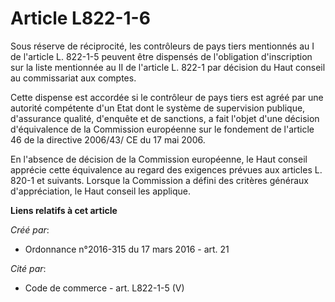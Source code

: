 # Article L822-1-6

Sous réserve de réciprocité, les contrôleurs de pays tiers mentionnés au I de l'article L. 822-1-5 peuvent être dispensés de
l'obligation d'inscription sur la liste mentionnée au II de l'article L. 822-1 par décision du Haut conseil au commissariat
aux comptes. 

Cette dispense est accordée si le contrôleur de pays tiers est agréé par une autorité compétente d'un Etat dont le système de
supervision publique, d'assurance qualité, d'enquête et de sanctions, a fait l'objet d'une décision d'équivalence de la
Commission européenne sur le fondement de l'article 46 de la directive 2006/43/ CE du 17 mai 2006. 

En l'absence de décision de la Commission européenne, le Haut conseil apprécie cette équivalence au regard des exigences
prévues aux articles L. 820-1 et suivants. Lorsque la Commission a défini des critères généraux d'appréciation, le Haut
conseil les applique.

**Liens relatifs à cet article**

_Créé par_:

  - Ordonnance n°2016-315 du 17 mars 2016 - art. 21

_Cité par_:

  - Code de commerce - art. L822-1-5 (V)
